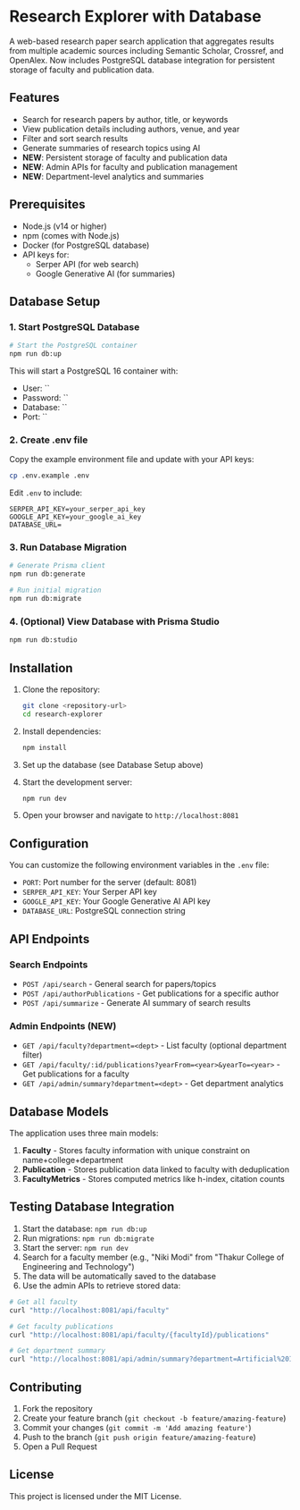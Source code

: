 # Research Explorer with Database

A web-based research paper search application that aggregates results from multiple academic sources including Semantic Scholar, Crossref, and OpenAlex. Now includes PostgreSQL database integration for persistent storage of faculty and publication data.

## Features

- Search for research papers by author, title, or keywords
- View publication details including authors, venue, and year
- Filter and sort search results
- Generate summaries of research topics using AI
- **NEW**: Persistent storage of faculty and publication data
- **NEW**: Admin APIs for faculty and publication management
- **NEW**: Department-level analytics and summaries

## Prerequisites

- Node.js (v14 or higher)
- npm (comes with Node.js)
- Docker (for PostgreSQL database)
- API keys for:
  - Serper API (for web search)
  - Google Generative AI (for summaries)

## Database Setup

### 1. Start PostgreSQL Database

```bash
# Start the PostgreSQL container
npm run db:up
```

This will start a PostgreSQL 16 container with:
- User: ``
- Password: ``
- Database: ``
- Port: ``

### 2. Create .env file

Copy the example environment file and update with your API keys:

```bash
cp .env.example .env
```

Edit `.env` to include:
```
SERPER_API_KEY=your_serper_api_key
GOOGLE_API_KEY=your_google_ai_key
DATABASE_URL=
```

### 3. Run Database Migration

```bash
# Generate Prisma client
npm run db:generate

# Run initial migration
npm run db:migrate
```

### 4. (Optional) View Database with Prisma Studio

```bash
npm run db:studio
```

## Installation

1. Clone the repository:
   ```bash
   git clone <repository-url>
   cd research-explorer
   ```

2. Install dependencies:
   ```bash
   npm install
   ```

3. Set up the database (see Database Setup above)

4. Start the development server:
   ```bash
   npm run dev
   ```

5. Open your browser and navigate to `http://localhost:8081`

## Configuration

You can customize the following environment variables in the `.env` file:

- `PORT`: Port number for the server (default: 8081)
- `SERPER_API_KEY`: Your Serper API key
- `GOOGLE_API_KEY`: Your Google Generative AI API key
- `DATABASE_URL`: PostgreSQL connection string

## API Endpoints

### Search Endpoints

- `POST /api/search` - General search for papers/topics
- `POST /api/authorPublications` - Get publications for a specific author
- `POST /api/summarize` - Generate AI summary of search results

### Admin Endpoints (NEW)

- `GET /api/faculty?department=<dept>` - List faculty (optional department filter)
- `GET /api/faculty/:id/publications?yearFrom=<year>&yearTo=<year>` - Get publications for a faculty
- `GET /api/admin/summary?department=<dept>` - Get department analytics

## Database Models

The application uses three main models:

1. **Faculty** - Stores faculty information with unique constraint on name+college+department
2. **Publication** - Stores publication data linked to faculty with deduplication
3. **FacultyMetrics** - Stores computed metrics like h-index, citation counts

## Testing Database Integration

1. Start the database: `npm run db:up`
2. Run migrations: `npm run db:migrate`
3. Start the server: `npm run dev`
4. Search for a faculty member (e.g., "Niki Modi" from "Thakur College of Engineering and Technology")
5. The data will be automatically saved to the database
6. Use the admin APIs to retrieve stored data:

```bash
# Get all faculty
curl "http://localhost:8081/api/faculty"

# Get faculty publications
curl "http://localhost:8081/api/faculty/{facultyId}/publications"

# Get department summary
curl "http://localhost:8081/api/admin/summary?department=Artificial%20Intelligence%20and%20Data%20Science"
```

## Contributing

1. Fork the repository
2. Create your feature branch (`git checkout -b feature/amazing-feature`)
3. Commit your changes (`git commit -m 'Add amazing feature'`)
4. Push to the branch (`git push origin feature/amazing-feature`)
5. Open a Pull Request

## License

This project is licensed under the MIT License.
